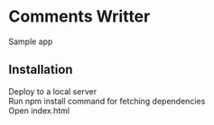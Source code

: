# Comments Writter
Sample app

## Installation
Deploy to a local server<br>
Run npm install command for fetching dependencies<br>
Open index.html

